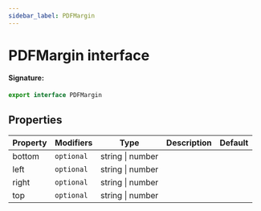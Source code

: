 ```yaml
---
sidebar_label: PDFMargin
---
```


# PDFMargin interface

#### Signature:

```typescript
export interface PDFMargin
```

## Properties

| Property | Modifiers             | Type             | Description | Default |
| -------- | --------------------- | ---------------- | ----------- | ------- |
| bottom   | <code>optional</code> | string \| number |             |         |
| left     | <code>optional</code> | string \| number |             |         |
| right    | <code>optional</code> | string \| number |             |         |
| top      | <code>optional</code> | string \| number |             |         |
